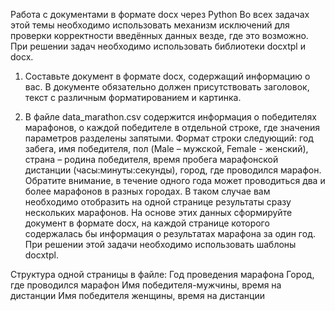 Работа с документами в формате docx через Python
Во всех задачах этой темы необходимо использовать механизм исключений для
проверки корректности введённых данных везде, где это возможно.
При решении задач необходимо использовать библиотеки docxtpl и docx.

1. Составьте документ в формате docx, содержащий информацию
   о вас. В документе обязательно должен присутствовать
   заголовок, текст с различным форматированием и картинка.

2. В файле data_marathon.csv содержится информация о
   победителях марафонов, о каждой победителе в отдельной
   строке, где значения параметров разделены запятыми. Формат
   строки следующий: год забега, имя победителя, пол (Male –
   мужской, Female - женский), страна – родина победителя,
   время пробега марафонской дистанции
   (часы:минуты:секунды), город, где проводился марафон.
   Обратите внимание, в течение одного года может проводиться
   два и более марафонов в разных городах. В таком случае вам
   необходимо отобразить на одной странице результаты сразу
   нескольких марафонов.
   На основе этих данных сформируйте документ в формате docx,
   на каждой странице которого содержалась бы информация о
   результатах марафона за один год.
   При решении этой задачи необходимо использовать шаблоны
   docxtpl.

Структура одной страницы в файле:
Год проведения марафона
Город, где проводился марафон
Имя победителя-мужчины, время на дистанции
Имя победителя женщины, время на дистанции